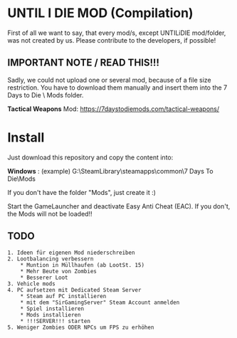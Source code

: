 # UNTIL I DIE MOD (Compilation)

First of all we want to say, that every mod/s, except UNTILiDIE mod/folder, was not created by us. Please contribute to the developers, if possible!

## IMPORTANT NOTE / READ THIS!!!

Sadly, we could not upload one or several mod, because of a file size restriction. 
You have to download them manually and insert them into the 7 Days to Die \ Mods folder. 

**Tactical Weapons** Mod: https://7daystodiemods.com/tactical-weapons/

# Install

Just download this repository and copy the content into:

**Windows** : (example) G:\SteamLibrary\steamapps\common\7 Days To Die\Mods

If you don't have the folder "Mods", just create it :) 

Start the GameLauncher and deactivate Easy Anti Cheat (EAC). If you don't, the Mods will not be loaded!!

## TODO

    1. Ideen für eigenen Mod niederschreiben
    2. Lootbalancing verbessern
        * Muntion in Müllhaufen (ab LootSt. 15)
        * Mehr Beute von Zombies
        * Besserer Loot
    3. Vehicle mods
    4. PC aufsetzen mit Dedicated Steam Server
        * Steam auf PC installieren
        * mit dem "SirGamingServer" Steam Account anmelden
        * Spiel installieren
        * Mods installieren
        * !!!SERVER!!! starten
    5. Weniger Zombies ODER NPCs um FPS zu erhöhen
